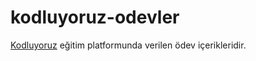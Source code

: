 # kodluyoruz-odevler
[Kodluyoruz](https://kodluyoruz.org) eğitim platformunda verilen ödev içerikleridir.
